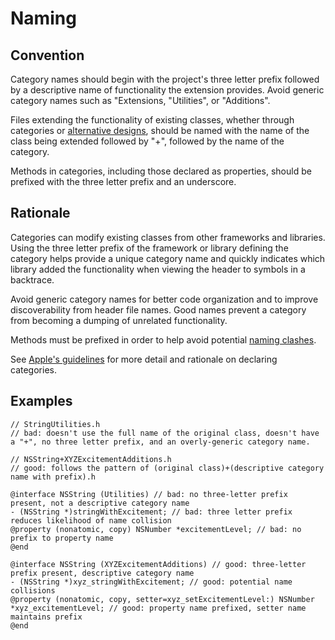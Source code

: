 # Naming

## Convention

Category names should begin with the project's three letter prefix followed by a descriptive name of functionality the extension provides. Avoid generic category names such as "Extensions, "Utilities", or "Additions".

Files extending the functionality of existing classes, whether through categories or [alternative designs](AlternativeDesigns.md), should be named with the name of the class being extended followed by "+", followed by the name of the category.

Methods in categories, including those declared as properties, should be prefixed with the three letter prefix and an underscore.

## Rationale

Categories can modify existing classes from other frameworks and libraries. Using the three letter prefix of the framework or library defining the category helps provide a unique category name and quickly indicates which library added the functionality when viewing the header to symbols in a backtrace. 

Avoid generic category names for better code organization and to improve discoverability from header file names. Good names prevent a category from becoming a dumping of unrelated functionality.

Methods must be prefixed in order to help avoid potential [naming clashes](https://developer.apple.com/library/archive/documentation/Cocoa/Conceptual/ProgrammingWithObjectiveC/CustomizingExistingClasses/CustomizingExistingClasses.html#//apple_ref/doc/uid/TP40011210-CH6-SW4).

See [Apple's guidelines](https://developer.apple.com/library/archive/documentation/General/Conceptual/DevPedia-CocoaCore/Category.html#//apple_ref/doc/uid/TP40008195-CH5-SW2) for more detail and rationale on declaring categories.

## Examples

```obj-c
// StringUtilities.h 
// bad: doesn't use the full name of the original class, doesn't have a "+", no three letter prefix, and an overly-generic category name.

// NSString+XYZExcitementAdditions.h 
// good: follows the pattern of (original class)+(descriptive category name with prefix).h

@interface NSString (Utilities) // bad: no three-letter prefix present, not a descriptive category name
- (NSString *)stringWithExcitement; // bad: three letter prefix reduces likelihood of name collision
@property (nonatomic, copy) NSNumber *excitementLevel; // bad: no prefix to property name
@end

@interface NSString (XYZExcitementAdditions) // good: three-letter prefix present, descriptive category name
- (NSString *)xyz_stringWithExcitement; // good: potential name collisions
@property (nonatomic, copy, setter=xyz_setExcitementLevel:) NSNumber *xyz_excitementLevel; // good: property name prefixed, setter name maintains prefix
@end

```
